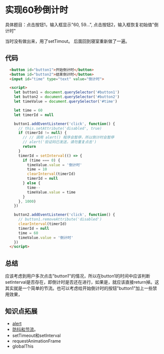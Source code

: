 # 实现60秒倒计时

具体题目：点击按钮1，输入框显示"60, 59...", 点击按钮2，输入框恢复初始值"倒计时"

当时没有做出来，用了setTimout。
后面回到寝室重新做了一遍。

## 代码

```html
  <button id="button1">开始倒计时</button>
  <button id="button2">结束倒计时</button>
  <input id="time" type="text" value="倒计时">

  <script>
    let button1 = document.querySelector('#button1')
    let button2 = document.querySelector('#button2')
    let timeValue = document.querySelector('#time')

    let time = 60
    let timerId = null

    button1.addEventListener('click', function() {
      // this.setAttribute('disabled', true)
      if (timerId != null) {
        // // 调用 alert() 程序会暂停，所以倒计时会暂停
        // alert('验证码已发送，请勿重复点击')
        return
      }
      timerId = setInterval(() => {
        if (time === 0) {
          timeValue.value = '倒计时'
          time = 10
          clearInterval(timerId)
          timerId = null
        } else {
          time--
          timeValue.value = time
        } 
      }, 1000)
    })

    button2.addEventListener('click', function() {
      // button1.removeAttribute('disabled')
      clearInterval(timerId)
      timerId = null
      time = 60
      timeValue.value = '倒计时'
    })
  </script>
```

## 总结

应该考虑到用户多次点击"button1"的情况，所以在button1的时间中应该判断setInterval是否存在，即倒计时是否还在进行，如果是，就应该直接return掉。这其实就是一个简单的节流。也可以考虑给开始倒计时的按钮"button1"加上一些禁用效果，

## 知识点拓展

* [alert](../JavaScript/alert.md)
* [防抖和节流](../JavaScript/%E9%98%B2%E6%8A%96%E8%8A%82%E6%B5%81.md)。
* setTimeout和setInterval
* requestAnimationFrame
* globalThis
